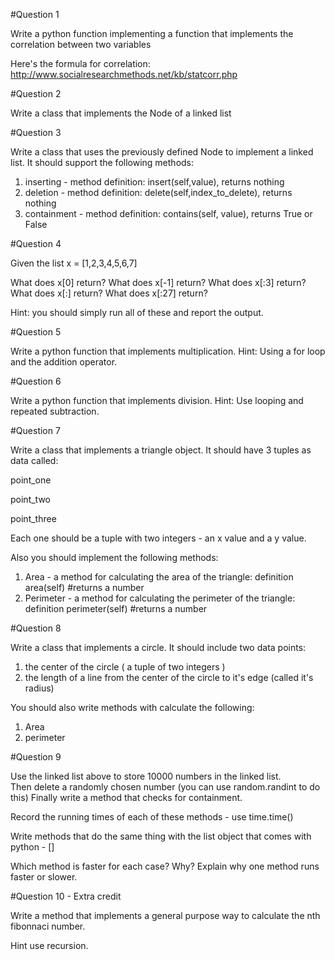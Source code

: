 #Question 1

Write a python function implementing a function that implements the correlation between two variables

Here's the formula for correlation: http://www.socialresearchmethods.net/kb/statcorr.php

#Question 2

Write a class that implements the Node of a linked list

#Question 3

Write a class that uses the previously defined Node to implement a linked list.  It should support the following methods:

1) inserting - method definition: insert(self,value), returns nothing
2) deletion - method definition: delete(self,index_to_delete), returns nothing
3) containment - method definition: contains(self, value), returns True or False

#Question 4

Given the list x = [1,2,3,4,5,6,7]

What does x[0] return?
What does x[-1] return?
What does x[:3] return?
What does x[:] return?
What does x[:27] return?

Hint: you should simply run all of these and report the output.

#Question 5

Write a python function that implements multiplication.  Hint: Using a for loop and the addition operator.

#Question 6

Write a python function that implements division.  Hint: Use looping and repeated subtraction.

#Question 7

Write a class that implements a triangle object.  It should have 3 tuples as data called:

point_one

point_two

point_three

Each one should be a tuple with two integers - an x value and a y value.

Also you should implement the following methods:

1) Area - a method for calculating the area of the triangle: definition area(self) #returns a number
2) Perimeter -  a method for calculating the perimeter of the triangle: definition perimeter(self) #returns a number

#Question 8

Write a class that implements a circle.  It should include two data points:

1) the center of the circle ( a tuple of two integers )
2) the length of a line from the center of the circle to it's edge (called it's radius)

You should also write methods with calculate the following:

1) Area
2) perimeter

#Question 9

Use the linked list above to store 10000 numbers in the linked list.  
Then delete a randomly chosen number (you can use random.randint to do this)
Finally write a method that checks for containment.

Record the running times of each of these methods - use time.time()

Write methods that do the same thing with the list object that comes with python - []

Which method is faster for each case?  Why?  Explain why one method runs faster or slower.

#Question 10 - Extra credit

Write a method that implements a general purpose way to calculate the nth fibonnaci number.

Hint use recursion.


